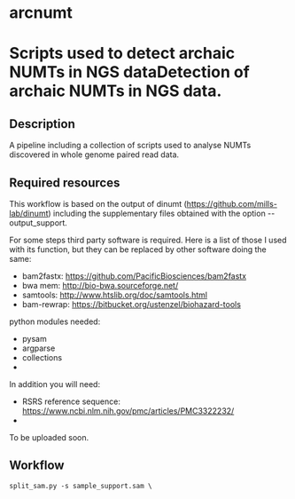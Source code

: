 # arcnumt
Scripts used to detect archaic NUMTs in NGS dataDetection of archaic NUMTs in NGS data.
=======================================================================================

Description
-----------

A pipeline including a collection of scripts used to analyse NUMTs discovered in whole genome paired read data.

Required resources
------------------

This workflow is based on the output of dinumt (https://github.com/mills-lab/dinumt) including the supplementary files obtained with the option --output_support.

For some steps third party software is required. Here is a list of those I used with its function, but they can be replaced by other software doing the same:
* bam2fastx: https://github.com/PacificBiosciences/bam2fastx
* bwa mem: http://bio-bwa.sourceforge.net/
* samtools: http://www.htslib.org/doc/samtools.html
* bam-rewrap: https://bitbucket.org/ustenzel/biohazard-tools


python modules needed:
* pysam
* argparse
* collections
*


In addition you will need:
* RSRS reference sequence: https://www.ncbi.nlm.nih.gov/pmc/articles/PMC3322232/
* 
To be uploaded soon.

Workflow
--------

~~~
split_sam.py -s sample_support.sam \


~~~

